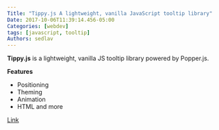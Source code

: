 ```yaml
---
Title: "Tippy.js A lightweight, vanilla JavaScript tooltip library"
Date: 2017-10-06T11:39:14.456-05:00
Categories: [webdev]
tags: [javascript, tooltip]
Authors: sedlav
---
```


**Tippy.js** is a lightweight, vanilla JS tooltip library powered by Popper.js.

**Features**

* Positioning
* Theming
* Animation
* HTML and more

[Link](https://atomiks.github.io/tippyjs/)
